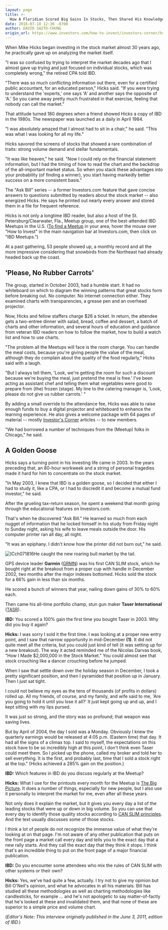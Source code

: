 ```yaml
---
layout: page
title: >-
  How A Floridian Scored Big Gains In Stocks, Then Shared His Knowledge
date: 2016-07-18 12:36 -0700
author: DAVID SAITO-CHUNG
origin_url: https://www.investors.com/how-to-invest/investors-corner/how-a-floridian-scored-big-gains-in-stocks-then-shared-his-knowledge/
---
```


When Mike Hicks began investing in the stock market almost 30 years ago, he practically gave up on analyzing the market itself.



"I was so confused by trying to interpret the market decades ago that I almost gave up trying and just focused on individual stocks, which was completely wrong," the retired CPA told IBD.

"There was so much conflicting information out there, even for a certified public accountant, for an educated person," Hicks said. "If you were trying to understand the 'experts,' one says 'A' and another says the opposite of 'A.' So you came away pretty much frustrated in that exercise, feeling that nobody can call the market."

That attitude turned 180 degrees when a friend showed Hicks a copy of IBD in the 1980s. The newspaper was launched as a daily in April 1984.

"I was absolutely amazed that I almost had to sit in a chair," he said. "This was what I was looking for all my life."

Hicks savored the screens of stocks that showed a rare combination of traits: strong volume demand and stellar fundamentals.

"It was like heaven," he said. "Now I could rely on the financial statement information, but I had the timing of how to read the chart and the backdrop of the all-important market status. So when you stack these advantages into your probability (of finding a winner), you start having markedly better success on a more consistent basis."

The "Ask Bill" series -- a former Investors.com feature that gave concise answers to questions submitted by readers about the stock market -- also energized Hicks. He says he printed out nearly every answer and stored them in a file for frequent reference.

Hicks is not only a longtime IBD reader, but also a host of the St. Petersburg/Clearwater, Fla., Meetup group, one of the best-attended IBD Meetups in the U.S. ([To find a Meetup](http://education.investors.com/meetup/) in your area, hover the mouse over "How to Invest" in the main navigation bar at Investors.com, then click on "IBD Meetups.")

At a past gathering, 53 people showed up, a monthly record and all the more impressive considering that snowbirds from the Northeast had already headed back up the coast.

## **'Please, No Rubber Carrots'**

The group, started in October 2003, had a humble start. It had no whiteboard on which to diagram the winning patterns that great stocks form before breaking out. No computer. No internet connection either. They examined charts with transparencies, a grease pen and an overhead projector.

Now, Hicks and fellow staffers charge \$26 a ticket. In return, the attendee gets a two-entree dinner with salad, bread, coffee and dessert, a batch of charts and other information, and several hours of education and guidance from veteran IBD readers on how to follow the market, how to build a watch list and how to use charts.

"The problem all the Meetups will face is the room charge. You can handle the meal costs, because you're giving people the value of the meal, although they do complain about the quality of the food regularly," Hicks said with a laugh.

"But I always tell them, 'Look, we're getting the room for such a discount because we're buying the meal, just pretend the meal is free.' I've been acting as assistant chef and telling them what vegetables were good to prepare from (the) frozen (stage). My line to the catering manager is, 'Look, please do not give us rubber carrots.' "

By adding a small override to the attendance fee, Hicks was able to raise enough funds to buy a digital projector and whiteboard to enhance the learning experience. He also gives a welcome package with 64 pages of material -- mostly [Investor's Corner](https://www.investors.com/category/how-to-invest/investors-corner/) articles -- to new members.

"We had borrowed a number of techniques from the (Meetup) folks in Chicago," he said.

## **A Golden Goose**

Hicks says a turning point in his investing life came in 2003. In the years preceding that, an 80-hour workweek and a string of personal tragedies made it hard for him to concentrate on the stock market.

"In May 2003, I knew that IBD is a golden goose, so I decided that either I had to study it, like a CPA, or I had to discredit it and become a mutual fund investor," he said.

After the grueling tax-return season, he spent a weekend that month going through the educational features on Investors.com.

That's when he discovered "Ask Bill." He learned so much from each nugget of information that he locked himself in his study from Friday night to Sunday night, asking his wife to leave meals outside the door. His computer printer ran all day, all night.

"It was an epiphany. I didn't know how the printer did not burn out," he said.

![ICch071816](https://www.investors.com/wp-content/uploads/2016/07/ICch071816.jpg)He caught the new roaring bull market by the tail.

GPS device leader **Garmin** ([GRMN](https://research.investors.com/quote.aspx?symbol=GRMN)) was his first CAN SLIM stock, which he bought right at the breakout from a proper cup with handle in December 2002, two months after the major indexes bottomed. Hicks sold the stock for a 66% gain in less than six months.

He scored a bunch of winners that year, nailing down gains of 30% to 60% each.

Then came his all-time portfolio champ, stun gun maker **Taser International** ([TASR](https://research.investors.com/quote.aspx?symbol=TASR)).

**IBD:** You scored a 100% gain the first time you bought Taser in 2003. Why did you buy it again?

**Hicks:** I was sorry I sold it the first time. I was looking at a proper new entry point, and I saw that narrow opportunity in mid-December **(1)**. It did not quite meet all the criteria, but you could just kind of tell (it was setting up for a new breakout). The way it acted reminded me of the Nicolas Darvas book, "How I Made \$2,000,000 in the Stock Market." You could almost see that stock crouching like a dancer crouching before he jumped.

When I saw that settle down over the holiday season in December, I took a pretty significant position, and then I pyramided that position up in January. Then I just sat tight.

I could not believe my eyes as the tens of thousands (of profits in dollars) rolled up. All my friends, of course, and my family, and wife said to me, 'Are you going to hold it until you lose it all?' It just kept going up and up, and I kept sitting with my lips pursed.

It was just so strong, and the story was so profound; that weapon was saving lives.

But by April of 2004, the day I sold was a Monday. Obviously I knew the quarterly earnings would be released at 4:05 p.m. (Eastern time) that day. It had all the signs of a climax top. I said to myself, the expectations on this stock have to be so incredibly high at this point, I don't think even Taser could meet them. So I picked up the phone, called my broker and told her to sell everything. It is the first, and probably last, time that I sold a stock right at the top." (Hicks achieved a 285% gain on the position.)

**IBD:** Which features in IBD do you discuss regularly at the Meetup?

**Hicks:** What I use for the printouts every month for the Meetup is [The Big Picture](https://www.investors.com/category/market-trend/the-big-picture/). It does a number of things, especially for new people, but I also use it personally to interpret the market for me, even after all these years.

Not only does it explain the market, but it gives you every day a list of the leading stocks that were up or down in big volume. So you can use that every day to identify those quality stocks according to [CAN SLIM principles](http://education.investors.com/courselandingpage.aspx?id=735730). And the text usually discusses some of those stocks.

I think a lot of people do not recognize the immense value of what they're looking at on that page. I'm not aware of any other publication that puts on the front page a market call every day and tells you to the exact day that a new rally starts. And they call the exact day that they think it stops. I think that's an incredible thing to put on the front page of a major financial publication.

**IBD:** Do you encounter some attendees who mix the rules of CAN SLIM with other systems or their own?

**Hicks:** Yes, we've had quite a few, actually. I try not to give my opinion but Bill O'Neil's opinion, and what he advocates in all his materials. Bill has studied all these methodologies as well as charting methodologies like candlesticks, for example ... and he's not apologetic to say matter-of-factly that he's looked at these and invalidated them, and that none of these are superior to a simple price and volume chart.

(_Editor's Note: This interview originally published in the June 3, 2011, edition of IBD._)
